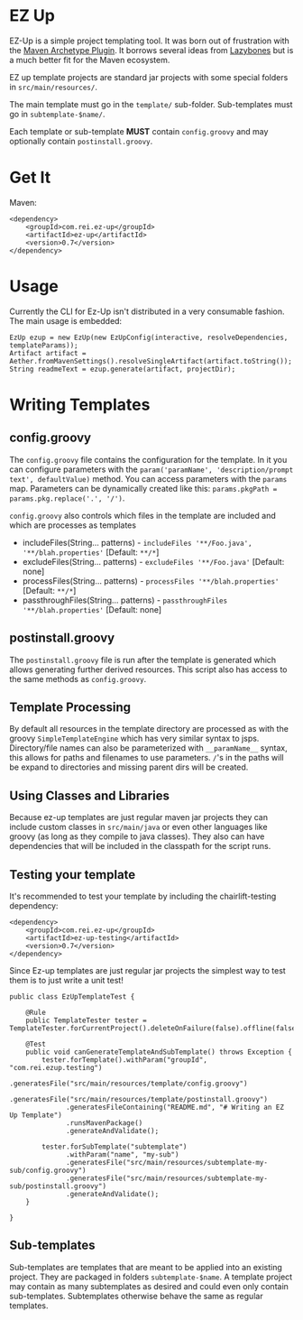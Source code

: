# EZ Up 

EZ-Up is a simple project templating tool. It was born out of frustration with the [Maven Archetype Plugin](http://maven.apache.org/archetype/maven-archetype-plugin/). 
It borrows several ideas from [Lazybones](https://github.com/pledbrook/lazybones) but is a much better fit for the Maven ecosystem. 

EZ up template projects are standard jar projects with some special folders in `src/main/resources/`.

The main template must go in the `template/` sub-folder. Sub-templates must go in `subtemplate-$name/`.

Each template or sub-template **MUST** contain `config.groovy` and may optionally contain `postinstall.groovy`. 

# Get It

Maven:

    <dependency>
        <groupId>com.rei.ez-up</groupId>
        <artifactId>ez-up</artifactId>
        <version>0.7</version>
    </dependency>

# Usage

Currently the CLI for Ez-Up isn't distributed in a very consumable fashion. The main usage is embedded: 

    EzUp ezup = new EzUp(new EzUpConfig(interactive, resolveDependencies, templateParams));
    Artifact artifact = Aether.fromMavenSettings().resolveSingleArtifact(artifact.toString());
    String readmeText = ezup.generate(artifact, projectDir);

# Writing Templates

## config.groovy

The `config.groovy` file contains the configuration for the template. In it you can configure parameters with the 
`param('paramName', 'description/prompt text', defaultValue)` method. You can access parameters with the `params` map.
Parameters can be dynamically created like this: `params.pkgPath = params.pkg.replace('.', '/')`. 

`config.groovy` also controls which files in the template are included and which are processes as templates
   * includeFiles(String... patterns) - `includeFiles '**/Foo.java', '**/blah.properties'` [Default: `**/*`]
   * excludeFiles(String... patterns) - `excludeFiles '**/Foo.java'` [Default: none]
   * processFiles(String... patterns) - `processFiles '**/blah.properties'` [Default: `**/*`]
   * passthroughFiles(String... patterns) - `passthroughFiles '**/blah.properties'` [Default: none]

## postinstall.groovy 

The `postinstall.groovy` file is run after the template is generated which allows generating further derived resources.
This script also has access to the same methods as `config.groovy`.

## Template Processing

By default all resources in the template directory are processed as with the groovy `SimpleTemplateEngine` which has 
very similar syntax to jsps. Directory/file names can also be parameterized with `__paramName__` syntax, this allows for 
paths and filenames to use parameters. `/`'s in the paths will be expand to directories and missing parent dirs will be created.

## Using Classes and Libraries 

Because ez-up templates are just regular maven jar projects they can include custom classes in `src/main/java` or even other languages
like groovy (as long as they compile to java classes). They also can have dependencies that will be included in the classpath for the script runs.  

## Testing your template

It's recommended to test your template by including the chairlift-testing dependency:

    <dependency>
        <groupId>com.rei.ez-up</groupId>
        <artifactId>ez-up-testing</artifactId>
        <version>0.7</version>
    </dependency>

Since Ez-up templates are just regular jar projects the simplest way to test them is to just write a unit test!

	public class EzUpTemplateTest {
	
	    @Rule
	    public TemplateTester tester = TemplateTester.forCurrentProject().deleteOnFailure(false).offline(false);
	    
	    @Test
	    public void canGenerateTemplateAndSubTemplate() throws Exception {
	        tester.forTemplate().withParam("groupId", "com.rei.ezup.testing")
	              .generatesFile("src/main/resources/template/config.groovy")
	              .generatesFile("src/main/resources/template/postinstall.groovy")
	              .generatesFileContaining("README.md", "# Writing an EZ Up Template")
	              .runsMavenPackage()
	              .generateAndValidate();
	        
	        tester.forSubTemplate("subtemplate")
	              .withParam("name", "my-sub")
	              .generatesFile("src/main/resources/subtemplate-my-sub/config.groovy")
	              .generatesFile("src/main/resources/subtemplate-my-sub/postinstall.groovy")
	              .generateAndValidate();        
	    }
	    
	}
 
 
## Sub-templates 

Sub-templates are templates that are meant to be applied into an existing project. They are packaged in folders `subtemplate-$name`.
A template project may contain as many subtemplates as desired and could even only contain sub-templates. Subtemplates otherwise behave the 
same as regular templates. 